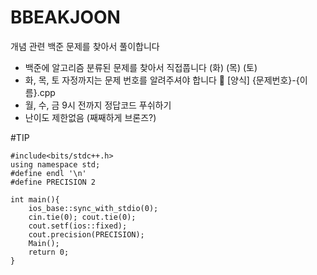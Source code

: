 # BBEAKJOON
개념 관련 백준 문제를 찾아서 풀이합니다

- 백준에 알고리즘 분류된 문제를 찾아서 직접풉니다 (화) (목) (토)
- 화, 목, 토 자정까지는 문제 번호를 알려주셔야 합니다 🙏 [양식] {문제번호}-{이름}.cpp
- 월, 수, 금 9시 전까지 정답코드 푸쉬하기
- 난이도 제한없음 (째째하게 브론즈?)

#TIP

```
#include<bits/stdc++.h>
using namespace std;
#define endl '\n'
#define PRECISION 2

int main(){
    ios_base::sync_with_stdio(0);
    cin.tie(0); cout.tie(0);
    cout.setf(ios::fixed);
    cout.precision(PRECISION);
    Main();
    return 0;
}
```
